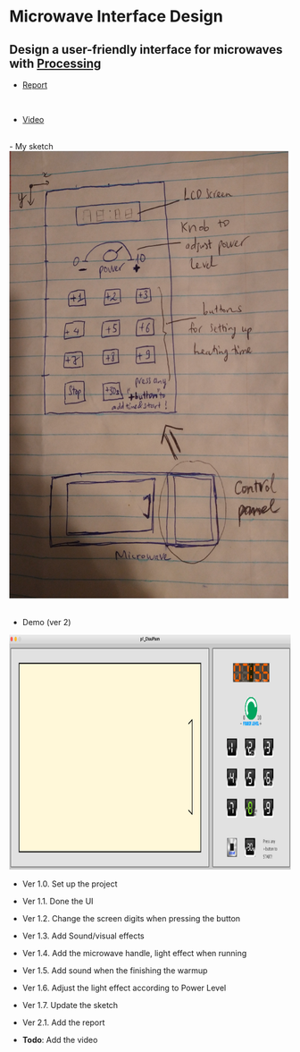 # Microwave Interface Design
Design a user-friendly interface for microwaves with [Processing](https://processing.org/)
---
- [Report](https://chaupmcs.github.io/p1.ChauPham/index.html)
<br/>

- [Video](https://www.youtube.com/watch?v=FuHViAN-mag)
<br/>
- My sketch

<img src="https://raw.githubusercontent.com/chaupmcs/p1.ChauPham/main/pictures/sketch.jpg" width="500" height="800">

<br/>
<br/>

- Demo (ver 2)

<img src="https://raw.githubusercontent.com/chaupmcs/p1.ChauPham/main/pictures/demo.png" width="1000" height="420">


- Ver 1.0. Set up the project
- Ver 1.1. Done the UI
- Ver 1.2. Change the screen digits when pressing the button
- Ver 1.3. Add Sound/visual effects
- Ver 1.4. Add the microwave handle, light effect when running
- Ver 1.5. Add sound when the finishing the warmup
- Ver 1.6. Adjust the light effect according to Power Level
- Ver 1.7. Update the sketch
- Ver 2.1. Add the report

- **Todo**:
	Add the video





